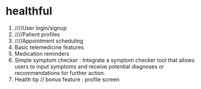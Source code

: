 # healthful



1. ////User login/signup
2. ////Patient profiles
3. ////Appointment scheduling
4. Basic telemedicine features
5. Medication reminders
6. Simple symptom checker : Integrate a symptom checker tool that allows users to input symptoms 
   and receive potential diagnoses or recommendations for further action.
7. Health tip
 //  bonus feature : profile screen